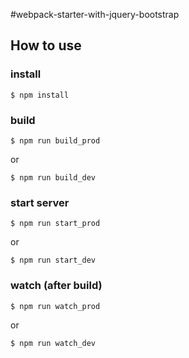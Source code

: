 #webpack-starter-with-jquery-bootstrap

## How to use
### install

    $ npm install

### build
	$ npm run build_prod

or

    $ npm run build_dev

### start server
    $ npm run start_prod

or

    $ npm run start_dev

### watch (after build)
    $ npm run watch_prod

or

    $ npm run watch_dev